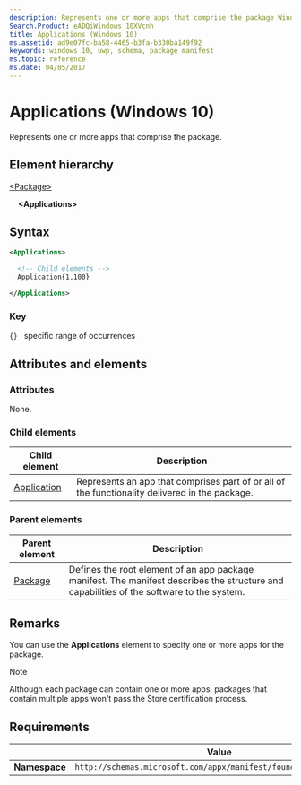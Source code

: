 ```yaml
---
description: Represents one or more apps that comprise the package Windows 10).
Search.Product: eADQiWindows 10XVcnh
title: Applications (Windows 10)
ms.assetid: ad9e07fc-ba58-4465-b3fa-b330ba149f92
keywords: windows 10, uwp, schema, package manifest
ms.topic: reference
ms.date: 04/05/2017
---
```


# Applications (Windows 10)

Represents one or more apps that comprise the package.

## Element hierarchy

[\<Package\>](element-package.md)

&nbsp;&nbsp;&nbsp;&nbsp;**\<Applications\>**

## Syntax

```xml
<Applications>

  <!-- Child elements -->
  Application{1,100}

</Applications>
```

### Key

`{}`   specific range of occurrences

## Attributes and elements

### Attributes

None.

### Child elements

| Child element | Description |
|-|-|
| [Application](element-application.md) | Represents an app that comprises part of or all of the functionality delivered in the package. |

### Parent elements

| Parent element | Description |
|-|-|
| [Package](element-package.md) | Defines the root element of an app package manifest. The manifest describes the structure and capabilities of the software to the system. |

## Remarks

You can use the **Applications** element to specify one or more apps for the package.

> [!NOTE]
> Although each package can contain one or more apps, packages that contain multiple apps won't pass the Store certification process.

## Requirements

|   | Value  |
|--|--|
| **Namespace** | `http://schemas.microsoft.com/appx/manifest/foundation/windows10` |
